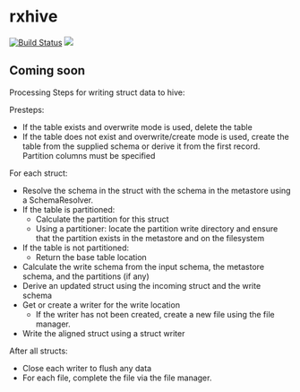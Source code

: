 rxhive
=======

[![Build Status](https://travis-ci.org/sksamuel/rxhive.png)](https://travis-ci.org/sksamuel/rxhive)
[<img src="https://img.shields.io/maven-central/v/com.sksamuel.akka/rxhive*.svg?label=latest%20release"/>](http://search.maven.org/#search%7Cga%7C1%7Ca%3A%22rxhive)


Coming soon
-----------


Processing Steps for writing struct data to hive:

Presteps:

* If the table exists and overwrite mode is used, delete the table
* If the table does not exist and overwrite/create mode is used, create the table from the supplied schema or derive it from the first record. Partition columns must be specified

For each struct:

* Resolve the schema in the struct with the schema in the metastore using a SchemaResolver.
* If the table is partitioned:
    * Calculate the partition for this struct
    * Using a partitioner: locate the partition write directory and ensure that the partition exists in the metastore and on the filesystem
* If the table is not partitioned:
    * Return the base table location
* Calculate the write schema from the input schema, the metastore schema, and the partitions (if any)
* Derive an updated struct using the incoming struct and the write schema
* Get or create a writer for the write location
    * If the writer has not been created, create a new file using the file manager.
* Write the aligned struct using a struct writer

After all structs:

* Close each writer to flush any data
* For each file, complete the file via the file manager.